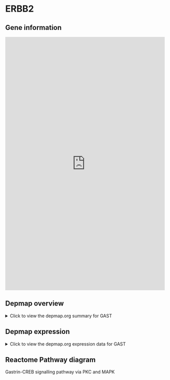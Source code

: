 <h1>ERBB2</h1>

<h2>Gene information</h2>
<iframe src="https://depmap.org/portal/gene/GAST?tab=about" style="border:none;width:100%;height:800px"></iframe>

<h2>Depmap overview</h2>
<details>
  <summary>Click to view the depmap.org summary for GAST</summary>
  <iframe src="https://depmap.org/portal/gene/GAST?tab=overview" style="border:none;width:100%;height:800px"></iframe>
</details>

<h2>Depmap expression</h2>
<details>
  <summary>Click to view the depmap.org expression data for GAST</summary>
  <iframe src="https://depmap.org/portal/gene/GAST?tab=characterization" style="border:none;width:100%;height:800px"></iframe>
</details>



<h2>Reactome Pathway diagram</h2>
Gastrin-CREB signalling pathway via PKC and MAPK
<div id="diagramHolder"></div>

<script>
    //Creating the Reactome Diagram widget
    //Take into account a proxy needs to be set up in your server side pointing to www.reactome.org
    function onReactomeDiagramReady(){  //This function is automatically called when the widget code is ready to be used
        var diagram = Reactome.Diagram.create({
            "placeHolder" : "diagramHolder",
            "width" : 900,
            "height" : 500
        });

        //Initialising it to the "Hemostasis" pathway
        diagram.loadDiagram("R-HSA-881907");

        //Adding different listeners

        diagram.onDiagramLoaded(function (loaded) {
            console.info("Loaded ", loaded);
            diagram.flagItems("BAD");
	    diagram.flagItems("Q92934");
            if (loaded == "R-HSA-881907") diagram.selectItem("R-HSA-881907");
        });

     }
</script>



